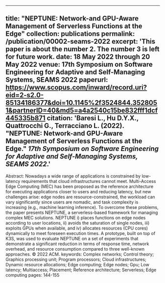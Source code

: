 
---
title: "NEPTUNE: Network-and GPU-Aware Management of Serverless Functions at the Edge"
collection: publications
permalink: /publication/00002-seams-2022
excerpt: 'This paper is about the number 2. The number 3 is left for future work.
date: 18 May 2022 through 20 May 2022
venue: 17th Symposium on Software Engineering for Adaptive and Self-Managing Systems, SEAMS 2022
paperurl: https://www.scopus.com/inward/record.uri?eid=2-s2.0-85134186377&doi=10.1145%2f3524844.3528051&partnerID=40&md5=a4a2540c15be832fff1dcf445335b871
citation: 'Baresi L., Hu D.Y.X., Quattrocchi G., Terracciano L. (2022). &quot;NEPTUNE: Network-and GPU-Aware Management of Serverless Functions at the Edge.&quot; <i>17th Symposium on Software Engineering for Adaptive and Self-Managing Systems, SEAMS 2022</i>.'
---
Abstract: 
Nowadays a wide range of applications is constrained by low-latency requirements that cloud infrastructures cannot meet. Multi-Access Edge Computing (MEC) has been proposed as the reference architecture for executing applications closer to users and reducing latency, but new challenges arise: edge nodes are resource-constrained, the workload can vary significantly since users are nomadic, and task complexity is increasing (e.g., machine learning inference). To overcome these problems, the paper presents NEPTUNE, a serverless-based framework for managing complex MEC solutions. NEPTUNE i) places functions on edge nodes according to user locations, ii) avoids the saturation of single nodes, iii) exploits GPUs when available, and iv) allocates resources (CPU cores) dynamically to meet foreseen execution times. A prototype, built on top of K3S, was used to evaluate NEPTUNE on a set of experiments that demonstrate a significant reduction in terms of response time, network overhead, and resource consumption compared to three well-known approaches. © 2022 ACM.
keywords: Complex networks; Control theory; Graphics processing unit; Program processors; Cloud infrastructures; Dynamic resource allocations; Edge computing; Edge nodes; Gpu; Low latency; Multiaccess; Placement; Reference architecture; Serverless; Edge computing
pages: 144-155
